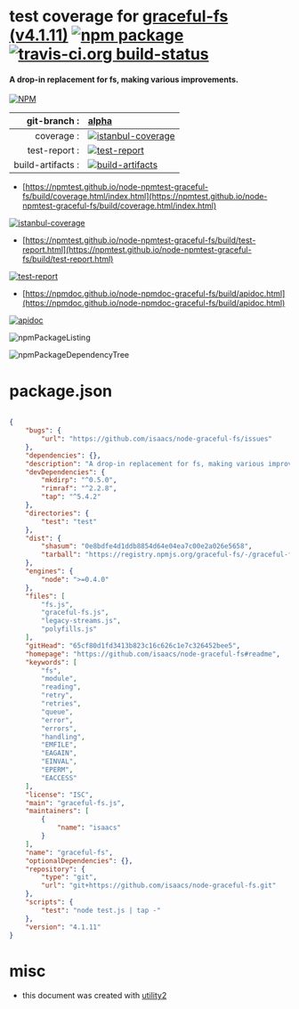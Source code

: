 # test coverage for  [graceful-fs (v4.1.11)](https://github.com/isaacs/node-graceful-fs#readme)  [![npm package](https://img.shields.io/npm/v/npmtest-graceful-fs.svg?style=flat-square)](https://www.npmjs.org/package/npmtest-graceful-fs) [![travis-ci.org build-status](https://api.travis-ci.org/npmtest/node-npmtest-graceful-fs.svg)](https://travis-ci.org/npmtest/node-npmtest-graceful-fs)
#### A drop-in replacement for fs, making various improvements.

[![NPM](https://nodei.co/npm/graceful-fs.png?downloads=true&downloadRank=true&stars=true)](https://www.npmjs.com/package/graceful-fs)

| git-branch : | [alpha](https://github.com/npmtest/node-npmtest-graceful-fs/tree/alpha)|
|--:|:--|
| coverage : | [![istanbul-coverage](https://npmtest.github.io/node-npmtest-graceful-fs/build/coverage.badge.svg)](https://npmtest.github.io/node-npmtest-graceful-fs/build/coverage.html/index.html)|
| test-report : | [![test-report](https://npmtest.github.io/node-npmtest-graceful-fs/build/test-report.badge.svg)](https://npmtest.github.io/node-npmtest-graceful-fs/build/test-report.html)|
| build-artifacts : | [![build-artifacts](https://npmtest.github.io/node-npmtest-graceful-fs/glyphicons_144_folder_open.png)](https://github.com/npmtest/node-npmtest-graceful-fs/tree/gh-pages/build)|

- [https://npmtest.github.io/node-npmtest-graceful-fs/build/coverage.html/index.html](https://npmtest.github.io/node-npmtest-graceful-fs/build/coverage.html/index.html)

[![istanbul-coverage](https://npmtest.github.io/node-npmtest-graceful-fs/build/screenCapture.buildCi.browser.%252Ftmp%252Fbuild%252Fcoverage.lib.html.png)](https://npmtest.github.io/node-npmtest-graceful-fs/build/coverage.html/index.html)

- [https://npmtest.github.io/node-npmtest-graceful-fs/build/test-report.html](https://npmtest.github.io/node-npmtest-graceful-fs/build/test-report.html)

[![test-report](https://npmtest.github.io/node-npmtest-graceful-fs/build/screenCapture.buildCi.browser.%252Ftmp%252Fbuild%252Ftest-report.html.png)](https://npmtest.github.io/node-npmtest-graceful-fs/build/test-report.html)

- [https://npmdoc.github.io/node-npmdoc-graceful-fs/build/apidoc.html](https://npmdoc.github.io/node-npmdoc-graceful-fs/build/apidoc.html)

[![apidoc](https://npmdoc.github.io/node-npmdoc-graceful-fs/build/screenCapture.buildCi.browser.%252Ftmp%252Fbuild%252Fapidoc.html.png)](https://npmdoc.github.io/node-npmdoc-graceful-fs/build/apidoc.html)

![npmPackageListing](https://npmtest.github.io/node-npmtest-graceful-fs/build/screenCapture.npmPackageListing.svg)

![npmPackageDependencyTree](https://npmtest.github.io/node-npmtest-graceful-fs/build/screenCapture.npmPackageDependencyTree.svg)



# package.json

```json

{
    "bugs": {
        "url": "https://github.com/isaacs/node-graceful-fs/issues"
    },
    "dependencies": {},
    "description": "A drop-in replacement for fs, making various improvements.",
    "devDependencies": {
        "mkdirp": "^0.5.0",
        "rimraf": "^2.2.8",
        "tap": "^5.4.2"
    },
    "directories": {
        "test": "test"
    },
    "dist": {
        "shasum": "0e8bdfe4d1ddb8854d64e04ea7c00e2a026e5658",
        "tarball": "https://registry.npmjs.org/graceful-fs/-/graceful-fs-4.1.11.tgz"
    },
    "engines": {
        "node": ">=0.4.0"
    },
    "files": [
        "fs.js",
        "graceful-fs.js",
        "legacy-streams.js",
        "polyfills.js"
    ],
    "gitHead": "65cf80d1fd3413b823c16c626c1e7c326452bee5",
    "homepage": "https://github.com/isaacs/node-graceful-fs#readme",
    "keywords": [
        "fs",
        "module",
        "reading",
        "retry",
        "retries",
        "queue",
        "error",
        "errors",
        "handling",
        "EMFILE",
        "EAGAIN",
        "EINVAL",
        "EPERM",
        "EACCESS"
    ],
    "license": "ISC",
    "main": "graceful-fs.js",
    "maintainers": [
        {
            "name": "isaacs"
        }
    ],
    "name": "graceful-fs",
    "optionalDependencies": {},
    "repository": {
        "type": "git",
        "url": "git+https://github.com/isaacs/node-graceful-fs.git"
    },
    "scripts": {
        "test": "node test.js | tap -"
    },
    "version": "4.1.11"
}
```



# misc
- this document was created with [utility2](https://github.com/kaizhu256/node-utility2)
